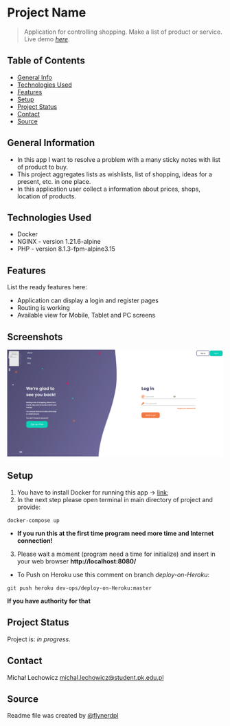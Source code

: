 # Project Name
> Application for controlling shopping. Make a list of product or service.
> Live demo [_here_](https://shoptherapy.herokuapp.com/).

## Table of Contents
* [General Info](#general-information)
* [Technologies Used](#technologies-used)
* [Features](#features)<!-- * [Screenshots](#screenshots) -->
* [Setup](#setup)<!-- * [Usage](#usage) -->
* [Project Status](#project-status)  <!-- * [Room for Improvement](#room-for-improvement) * [Acknowledgements](#acknowledgements) --> 
* [Contact](#contact)
* [Source](#source)
<!-- * [License](#license) -->


## General Information
- In this app I want to resolve a problem with a many sticky notes with list of product to buy.
- This project aggregates lists as wishlists, list of shopping, ideas for a present, etc. in one place.
- In this application user collect a information about prices, shops, location of products.
<!--
- Provide general information about your project here.
- What problem does it (intend to) solve?
- What is the purpose of your project?
- Why did you undertake it?
 You don't have to answer all the questions - just the ones relevant to your project. -->


## Technologies Used
- Docker
- NGINX - version 1.21.6-alpine
- PHP - version 8.1.3-fpm-alpine3.15


## Features
List the ready features here:
- Application can display a login and register pages
- Routing is working
- Available view for Mobile, Tablet and PC screens


## Screenshots
![Login page](./img/login-page.png)


## Setup
1. You have to install Docker for running this app -> [link](https://www.docker.com/get-started);
2. In the next step please open terminal in main directory of project and provide:
```
docker-compose up
```
- **If you run this at the first time program need more time and Internet connection!**

3. Please wait a moment (program need a time for initialize) and insert in your web browser **http://localhost:8080/**

* To Push on Heroku use this comment on branch *deploy-on-Heroku*:
```
git push heroku dev-ops/deploy-on-Heroku:master
```
**If you have authority for that**

<!-- What are the project requirements/dependencies? Where are they listed? A requirements.txt or a Pipfile.lock file perhaps? Where is it located?

Proceed to describe how to install / setup one's local environment / get started with the project.
-->

<!-- ## Usage
How does one go about using it?
Provide various use cases and code examples here.

`write-your-code-here` -->


## Project Status
Project is: _in progress_. <!-- If you are no longer working on it, provide reasons why. -->


<!-- ## Room for Improvement
Include areas you believe need improvement / could be improved. Also add TODOs for future development.

Room for improvement:
- Improvement to be done 1
- Improvement to be done 2

To do:
- Feature to be added 1
- Feature to be added 2 -->


<!-- ## Acknowledgements
Give credit here.
- This project was inspired by...
- This project was based on [this tutorial](https://www.example.com).
- Many thanks to... -->


## Contact
Michał Lechowicz <michal.lechowicz@student.pk.edu.pl>
## Source
Readme file was created by [@flynerdpl](https://www.flynerd.pl/)


<!-- Optional -->
<!-- ## License -->
<!-- This project is open source and available under the [... License](). -->

<!-- You don't have to include all sections - just the one's relevant to your project -->
